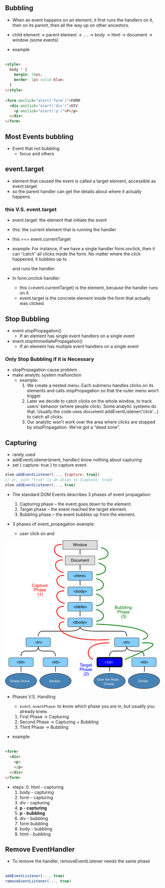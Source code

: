 ## Bubbling
* When an event happens on an element, it first runs the handlers on it, then on its parent, then all the way up on other ancestors.
* child element -> parent element -> .... -> body -> html -> document -> window (some events)



* example


```html

<style>
  body * {
    margin: 10px;
    border: 1px solid blue;
  }
</style>

<form onclick="alert('form')">FORM
  <div onclick="alert('div')">DIV
    <p onclick="alert('p')">P</p>
  </div>
</form>


```

## **Most** Events bubbling
* Event that not bubbling
  * focus and others


## event.target
*  element that caused the event is called a target element, accessible as event.target
  * so the parent handler can get the details about where it actually happens

### this V.S. event.target
  * event.target: the element that initiate the event
  * this: the current element that is running the handler
   * this === event.currentTarget

  * example: For instance, if we have a single handler form.onclick, then it can “catch” all clicks inside the form. No matter where the click happened, it bubbles up to <form> and runs the handler.
  * In form.onclick handler:
    * this (=event.currentTarget) is the <form> element, because the handler runs on it.
    * event.target is the concrete element inside the form that actually was clicked.

## Stop Bubbling
* event.stopPropagation()
  * If an element has single event handlers on a single event
* event.stopImmediatePropagation()
  * If an element has multiple event handlers on a single event

### Only Stop Bubbling if it is **Necessary**
* stopPropagation cause problem
* make analytic system malfunction
  * example:
    1. We create a nested menu. Each submenu handles clicks on its elements and calls stopPropagation so that the outer menu won’t trigger.
    2. Later we decide to catch clicks on the whole window, to track users’ behavior (where people click). Some analytic systems do that. Usually the code uses document.addEventListener('click'…) to catch all clicks.
    3. Our analytic won’t work over the area where clicks are stopped by stopPropagation. We’ve got a “dead zone”.

## Capturing
* rarely used
* addEventListener(event, handler) know nothing about capturing
* set { capture: true } to capture event.

```js
elem.addEventListener(..., {capture: true})
// or, just "true" is an alias to {capture: true}
elem.addEventListener(..., true)

```

* The standard DOM Events describes 3 phases of event propagation:
  1. Capturing phase – the event goes down to the element.
  2. Target phase – the event reached the target element.
  3. Bubbling phase – the event bubbles up from the element.

* 3 phases of event_propagation example:
  * user click on and <td>

<img src="./assets/3_phases_event_propagation.png">


* Phases V.S. Handling
  * `event.eventPhase`: to know which phase you are in, but usually you already knew.
  1. First Phase -> Capturing
  2. Second Phase -> Capturing + Bubbling
  3. Third Phase -> Bubbling

* example

```html

<form>
  <div>
    <p>
    </p>
  </div>
</form>

```

* steps:
  0. html - capturing
  1. body - capturing
  2. form - capturing
  3. div - capturing
  4. **p - capturing**
  5. **p - bubbling**
  6. div - bubbling
  7. form bubbling
  8. body - bubbling
  9. html - bubbling

## Remove EventHandler
* To remove the handler, removeEventListener needs the same phase

```js

addEventListener(..., true)
removeEventListener(..., true)

```
